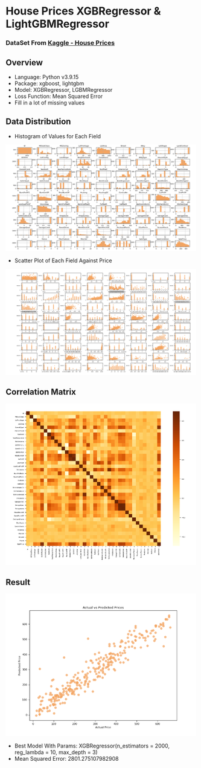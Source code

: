 # House Prices XGBRegressor & LightGBMRegressor

### DataSet From [Kaggle - House Prices](https://www.kaggle.com/competitions/house-prices-advanced-regression-techniques)

## Overview

- Language: Python v3.9.15
- Package: xgboost, lightgbm
- Model: XGBRegressor, LGBMRegressor
- Loss Function: Mean Squared Error
- Fill in a lot of missing values

## Data Distribution

- Histogram of Values for Each Field

![image](https://github.com/yuhexiong/house-prices-XGBRegressor-LightGBMRegressor-python/blob/main/image/column_count.png)

- Scatter Plot of Each Field Against Price

![image](https://github.com/yuhexiong/house-prices-XGBRegressor-LightGBMRegressor-python/blob/main/image/column_vs_prices.png)

## Correlation Matrix

![image](https://github.com/yuhexiong/house-prices-XGBRegressor-LightGBMRegressor-python/blob/main/image/correlation_matrix.png)

## Result

![image](https://github.com/yuhexiong/house-prices-XGBRegressor-LightGBMRegressor-python/blob/main/image/actual_vs_predicted_prices.png)

- Best Model With Params: XGBRegressor(n_estimators = 2000, reg_lambda = 10, max_depth = 3)
- Mean Squared Error: 2801.275107982908